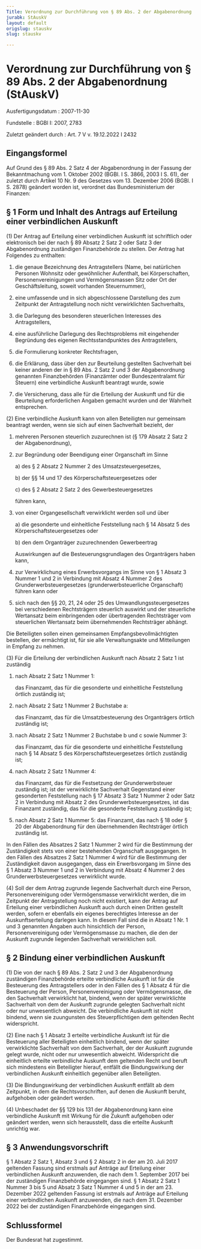 ```yaml
---
Title: Verordnung zur Durchführung von § 89 Abs. 2 der Abgabenordnung
jurabk: StAuskV
layout: default
origslug: stauskv
slug: stauskv

---
```


# Verordnung zur Durchführung von § 89 Abs. 2 der Abgabenordnung (StAuskV)

Ausfertigungsdatum
:   2007-11-30

Fundstelle
:   BGBl I: 2007, 2783

Zuletzt geändert durch
:   Art. 7 V v. 19.12.2022 I 2432


## Eingangsformel

Auf Grund des § 89 Abs. 2 Satz 4 der Abgabenordnung in der Fassung der Bekanntmachung vom 1. Oktober 2002 (BGBl. I S. 3866, 2003 I S. 61), der zuletzt durch Artikel 10 Nr. 9 des Gesetzes vom 13. Dezember 2006 (BGBl. I S. 2878) geändert worden ist, verordnet das Bundesministerium der Finanzen:


## § 1 Form und Inhalt des Antrags auf Erteilung einer verbindlichen Auskunft

(1) Der Antrag auf Erteilung einer verbindlichen Auskunft ist schriftlich oder elektronisch bei der nach § 89 Absatz 2 Satz 2 oder Satz 3 der Abgabenordnung zuständigen Finanzbehörde zu stellen. Der Antrag hat Folgendes zu enthalten:

1.  die genaue Bezeichnung des Antragstellers (Name, bei natürlichen Personen Wohnsitz oder gewöhnlicher Aufenthalt, bei Körperschaften, Personenvereinigungen und Vermögensmassen Sitz oder Ort der Geschäftsleitung, soweit vorhanden Steuernummer),


2.  eine umfassende und in sich abgeschlossene Darstellung des zum Zeitpunkt der Antragstellung noch nicht verwirklichten Sachverhalts,


3.  die Darlegung des besonderen steuerlichen Interesses des Antragstellers,


4.  eine ausführliche Darlegung des Rechtsproblems mit eingehender Begründung des eigenen Rechtsstandpunktes des Antragstellers,


5.  die Formulierung konkreter Rechtsfragen,


6.  die Erklärung, dass über den zur Beurteilung gestellten Sachverhalt bei keiner anderen der in § 89 Abs. 2 Satz 2 und 3 der Abgabenordnung genannten Finanzbehörden (Finanzämter oder Bundeszentralamt für Steuern) eine verbindliche Auskunft beantragt wurde, sowie


7.  die Versicherung, dass alle für die Erteilung der Auskunft und für die Beurteilung erforderlichen Angaben gemacht wurden und der Wahrheit entsprechen.




(2) Eine verbindliche Auskunft kann von allen Beteiligten nur gemeinsam beantragt werden, wenn sie sich auf einen Sachverhalt bezieht, der

1.  mehreren Personen steuerlich zuzurechnen ist (§ 179 Absatz 2 Satz 2 der Abgabenordnung),


2.  zur Begründung oder Beendigung einer Organschaft im Sinne

    a)  des § 2 Absatz 2 Nummer 2 des Umsatzsteuergesetzes,


    b)  der §§ 14 und 17 des Körperschaftsteuergesetzes oder


    c)  des § 2 Absatz 2 Satz 2 des Gewerbesteuergesetzes



    führen kann,


3.  von einer Organgesellschaft verwirklicht werden soll und über

    a)  die gesonderte und einheitliche Feststellung nach § 14 Absatz 5 des Körperschaftsteuergesetzes oder


    b)  den dem Organträger zuzurechnenden Gewerbeertrag



    Auswirkungen auf die Besteuerungsgrundlagen des Organträgers haben kann,


4.  zur Verwirklichung eines Erwerbsvorgangs im Sinne von § 1 Absatz 3 Nummer 1 und 2 in Verbindung mit Absatz 4 Nummer 2 des Grunderwerbsteuergesetzes (grunderwerbsteuerliche Organschaft) führen kann oder


5.  sich nach den §§ 20, 21, 24 oder 25 des Umwandlungssteuergesetzes bei verschiedenen Rechtsträgern steuerlich auswirkt und der steuerliche Wertansatz beim einbringenden oder übertragenden Rechtsträger vom steuerlichen Wertansatz beim übernehmenden Rechtsträger abhängt.



Die Beteiligten sollen einen gemeinsamen Empfangsbevollmächtigten bestellen, der ermächtigt ist, für sie alle Verwaltungsakte und Mitteilungen in Empfang zu nehmen.

(3) Für die Erteilung der verbindlichen Auskunft nach Absatz 2 Satz 1 ist zuständig

1.  nach Absatz 2 Satz 1 Nummer 1:

    das Finanzamt, das für die gesonderte und einheitliche Feststellung örtlich zuständig ist;


2.  nach Absatz 2 Satz 1 Nummer 2 Buchstabe a:

    das Finanzamt, das für die Umsatzbesteuerung des Organträgers örtlich zuständig ist;


3.  nach Absatz 2 Satz 1 Nummer 2 Buchstabe b und c sowie Nummer 3:

    das Finanzamt, das für die gesonderte und einheitliche Feststellung nach § 14 Absatz 5 des Körperschaftsteuergesetzes örtlich zuständig ist;


4.  nach Absatz 2 Satz 1 Nummer 4:

    das Finanzamt, das für die Festsetzung der Grunderwerbsteuer zuständig ist; ist der verwirklichte Sachverhalt Gegenstand einer gesonderten Feststellung nach § 17 Absatz 3 Satz 1 Nummer 2 oder Satz 2 in Verbindung mit Absatz 2 des Grunderwerbsteuergesetzes, ist das Finanzamt zuständig, das für die gesonderte Feststellung zuständig ist;


5.  nach Absatz 2 Satz 1 Nummer 5: das Finanzamt, das nach § 18 oder § 20 der Abgabenordnung für den übernehmenden Rechtsträger örtlich zuständig ist.



In den Fällen des Absatzes 2 Satz 1 Nummer 2 wird für die Bestimmung der Zuständigkeit stets von einer bestehenden Organschaft ausgegangen. In den Fällen des Absatzes 2 Satz 1 Nummer 4 wird für die Bestimmung der Zuständigkeit davon ausgegangen, dass ein Erwerbsvorgang im Sinne des § 1 Absatz 3 Nummer 1 und 2 in Verbindung mit Absatz 4 Nummer 2 des Grunderwerbsteuergesetzes verwirklicht wurde.

(4) Soll der dem Antrag zugrunde liegende Sachverhalt durch eine Person, Personenvereinigung oder Vermögensmasse verwirklicht werden, die im Zeitpunkt der Antragstellung noch nicht existiert, kann der Antrag auf Erteilung einer verbindlichen Auskunft auch durch einen Dritten gestellt werden, sofern er ebenfalls ein eigenes berechtigtes Interesse an der Auskunftserteilung darlegen kann. In diesem Fall sind die in Absatz 1 Nr. 1 und 3 genannten Angaben auch hinsichtlich der Person, Personenvereinigung oder Vermögensmasse zu machen, die den der Auskunft zugrunde liegenden Sachverhalt verwirklichen soll.


## § 2 Bindung einer verbindlichen Auskunft

(1) Die von der nach § 89 Abs. 2 Satz 2 und 3 der Abgabenordnung zuständigen Finanzbehörde erteilte verbindliche Auskunft ist für die Besteuerung des Antragstellers oder in den Fällen des § 1 Absatz 4 für die Besteuerung der Person, Personenvereinigung oder Vermögensmasse, die den Sachverhalt verwirklicht hat, bindend, wenn der später verwirklichte Sachverhalt von dem der Auskunft zugrunde gelegten Sachverhalt nicht oder nur unwesentlich abweicht. Die verbindliche Auskunft ist nicht bindend, wenn sie zuungunsten des Steuerpflichtigen dem geltenden Recht widerspricht.

(2) Eine nach § 1 Absatz 3 erteilte verbindliche Auskunft ist für die Besteuerung aller Beteiligten einheitlich bindend, wenn der später verwirklichte Sachverhalt von dem Sachverhalt, der der Auskunft zugrunde gelegt wurde, nicht oder nur unwesentlich abweicht. Widerspricht die einheitlich erteilte verbindliche Auskunft dem geltenden Recht und beruft sich mindestens ein Beteiligter hierauf, entfällt die Bindungswirkung der verbindlichen Auskunft einheitlich gegenüber allen Beteiligten.

(3) Die Bindungswirkung der verbindlichen Auskunft entfällt ab dem Zeitpunkt, in dem die Rechtsvorschriften, auf denen die Auskunft beruht, aufgehoben oder geändert werden.

(4) Unbeschadet der §§ 129 bis 131 der Abgabenordnung kann eine verbindliche Auskunft mit Wirkung für die Zukunft aufgehoben oder geändert werden, wenn sich herausstellt, dass die erteilte Auskunft unrichtig war.


## § 3 Anwendungsvorschrift

§ 1 Absatz 2 Satz 1, Absatz 3 und § 2 Absatz 2 in der am 20. Juli 2017 geltenden Fassung sind erstmals auf Anträge auf Erteilung einer verbindlichen Auskunft anzuwenden, die nach dem 1. September 2017 bei der zuständigen Finanzbehörde eingegangen sind. § 1 Absatz 2 Satz 1 Nummer 3 bis 5 und Absatz 3 Satz 1 Nummer 4 und 5 in der am 23. Dezember 2022 geltenden Fassung ist erstmals auf Anträge auf Erteilung einer verbindlichen Auskunft anzuwenden, die nach dem 31. Dezember 2022 bei der zuständigen Finanzbehörde eingegangen sind.


## Schlussformel

Der Bundesrat hat zugestimmt.

